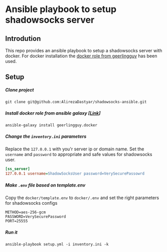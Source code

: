 # Ansible playbook to setup shadowsocks server

## Introdution
This repo provides an ansible playbook to setup a shadowsocks server with docker.
For docker installation the [docker role from geerlingguy](https://github.com/geerlingguy/ansible-role-docker) has been used.

## Setup
##### Clone project
`git clone git@github.com:AlirezaDastyar/shadowsocks-ansible.git`

##### Install docker role from ansible galaxy [[Link](https://galaxy.ansible.com/geerlingguy/docker)]
`ansible-galaxy install geerlingguy.docker` 

##### Change the `inventory.ini` parameters 
Replace the `127.0.0.1` with you'r server ip or domain name.
Set the `username` and `password` to appropriate and safe values for shadowsocks user.
```ini
[ss_server]
127.0.0.1 username=ShadowSocksUser password=VerySecurePassowrd
```

#####  Make `.env` file based on template.env
Copy the `docker/template.env` to `docker/.env` and set the right parameters for shadowsocks configs
```properties
METHOD=aes-256-gcm
PASSWORD=VerySecurePassword
PORT=25555
```
##### Run it

`ansible-playbook setup.yml -i inventory.ini -k`
